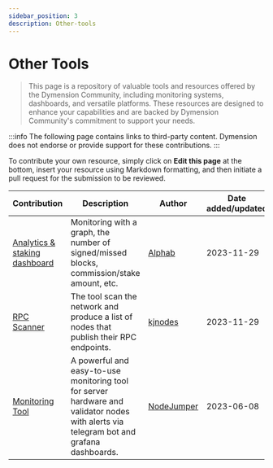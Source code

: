 ```yaml
---
sidebar_position: 3
description: Other-tools
---
```


# Other Tools


> This page is a repository of valuable tools and resources offered by the Dymension Community, including monitoring systems, dashboards, and versatile platforms. These resources are designed to enhance your capabilities and are backed by Dymension Community's commitment to support your needs.

:::info
The following page contains links to third-party content. Dymension does not endorse or provide support for these contributions.
:::

To contribute your own resource, simply click on **Edit this page** at the bottom, insert your resource using Markdown formatting, and then initiate a pull request for the submission to be reviewed.

| Contribution | Description | Author | Date added/updated |
| --- | --- | --- | --- |
| [Analytics & staking dashboard](https://alphab.ai/s/m/dymension) | Monitoring with a graph, the number of signed/missed blocks, commission/stake amount, etc. | [Alphab](https://alphab.ai/s/m/dymension) | 2023-11-29 |
| [RPC Scanner](https://services.kjnodes.com/testnet/dymension/public-rpc/) | The tool scan the network and produce a list of nodes that publish their RPC endpoints. | [kjnodes](https://github.com/kj89) | 2023-11-29 |
| [Monitoring Tool](https://github.com/nodejumper-org/monitoring-tool) | A powerful and easy-to-use monitoring tool for server hardware and validator nodes with alerts via telegram bot and grafana dashboards. | [NodeJumper](https://github.com/nodejumper-org) | 2023-06-08 |
